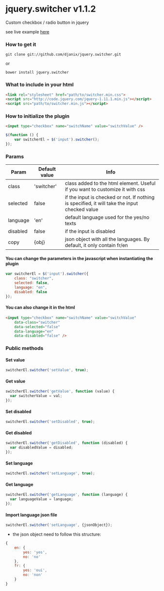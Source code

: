 jquery.switcher v1.1.2
===============

Custom checkbox / radio button in jquery

see live example [here](https://cdn.rawgit.com/djanix/jquery.switcher/6537d5219f5be1144440fe0d79c9cac58cf5dfe5/index.html)

### How to get it

    git clone git://github.com/djanix/jquery.switcher.git

or

    bower install jquery.switcher


### What to include in your html
```html
<link rel="stylesheet" href="path/to/switcher.min.css">
<script src="http://code.jquery.com/jquery-1.11.1.min.js"></script>
<script src="path/to/switcher.min.js"></script>
```

### How to initialize the plugin
```html
<input type="checkbox" name="switchName" value="switchValue" />
```

```javascript
$(function () {
    var switcherEl = $('input').switcher();
});
```

### Params

| Param         | Default value | Info                                                                                          |
| ------------- | ------------- | ----------------------------------------------------------------------------------------------|
| class         | 'switcher'    | class added to the html element. Useful if you want to customize it with css                  |
| selected      | false         | if the input is checked or not. If nothing is specified, it will take the input checked value |
| language      | 'en'          | default language used for the yes/no texts                                                    |
| disabled      | false         | if the input is disabled                                                                      |
| copy          | {obj}         | json object with all the languages. By default, it only contain fr/en                         |

#### You can change the parameters in the javascript when instantiating the plugin

```javascript
var switcherEl = $('input').switcher({
    class: "switcher",
    selected: false,
    language: "en",
    disabled: false
});
```

#### You can also change it in the html

```html
<input type="checkbox" name="switchName" value="switchValue"
    data-class="switcher"
    data-selected="false"
    data-language="en"
    data-disabled="false" />
```

### Public methods

#### Set value
```javascript
switcherEl.switcher('setValue', true);
```

#### Get value
```javascript
switcherEl.switcher('getValue', function (value) {
  var switcherValue = val;
});
```

#### Set disabled
```javascript
switcherEl.switcher('setDisabled', true);
```

#### Get disabled
```javascript
switcherEl.switcher('getDisabled', function (disabled) {
  var disabledValue = disabled;
});
```

#### Set language
```javascript
switcherEl.switcher('setLanguage', true);
```

#### Get language
```javascript
switcherEl.switcher('getLanguage', function (language) {
  var languageValue = language;
});
```

#### Import language json file
```javascript
switcherEl.switcher('setLanguage', {jsonObject});
```

* the json object need to follow this structure:
```javascript
{
    en: {
        yes: 'yes',
        no: 'no'
    },
    fr: {
        yes: 'oui',
        no: 'non'
    }
}
```